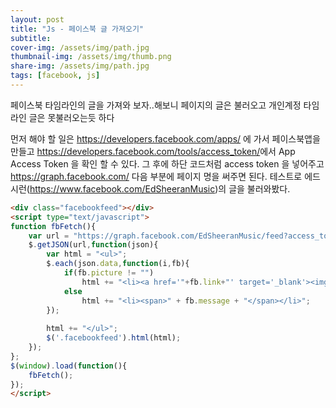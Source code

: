```yaml
---
layout: post
title: "Js - 페이스북 글 가져오기"
subtitle: 
cover-img: /assets/img/path.jpg
thumbnail-img: /assets/img/thumb.png
share-img: /assets/img/path.jpg
tags: [facebook, js]
---
```

페이스북 타임라인의 글을 가져와 보자..해보니 페이지의 글은 불러오고 개인계정 타임라인 글은 못불러오는듯 하다
<!--more-->

먼저 해야 할 일은 https://developers.facebook.com/apps/ 에 가서 페이스북앱을 만들고 <a href="https://developers.facebook.com/tools/access_token/" target="_blank" title="새창">https://developers.facebook.com/tools/access_token/</a>에서 App Access Token 을 확인 할 수 있다. 그 후에 하단 코드처럼 access token 을 넣어주고 https://graph.facebook.com/ 다음 부분에 페이지 명을 써주면 된다.  테스트로 에드시런(<a href="https://www.facebook.com/EdSheeranMusic" target="_blank" title="새창" class="link">https://www.facebook.com/EdSheeranMusic</a>)의 글을 불러와봤다.</p>

```html
<div class="facebookfeed"></div>
<script type="text/javascript">
function fbFetch(){
    var url = "https://graph.facebook.com/EdSheeranMusic/feed?access_token=YOUR__APP_ACCESS_TOKEN&locale=ko_KR&limit=4&callback=?";
    $.getJSON(url,function(json){
        var html = "<ul>";
        $.each(json.data,function(i,fb){
            if(fb.picture != "")	
                html += "<li><a href='"+fb.link+"' target='_blank'><img src='"+fb.picture+"' alt=''  /><br/><span>" + fb.message + "</span></a></li>";
            else
                html += "<li><span>" + fb.message + "</span></li>";
        });
        
        html += "</ul>";
        $('.facebookfeed').html(html);
    });
};
$(window).load(function(){
    fbFetch();
});
</script>
```

<div class="facebookfeed"><ul></ul></div>

<style>
.facebookfeed li {
	float: left;
}
</style>